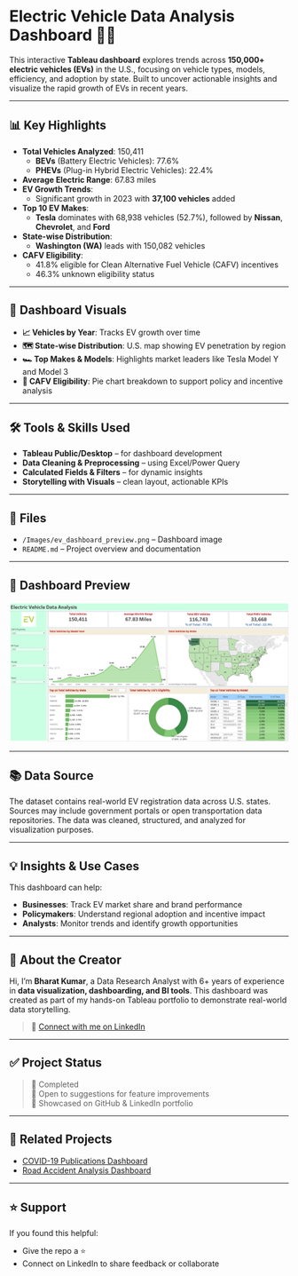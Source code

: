 # Electric Vehicle Data Analysis Dashboard 🔌🚗

This interactive **Tableau dashboard** explores trends across **150,000+ electric vehicles (EVs)** in the U.S., focusing on vehicle types, models, efficiency, and adoption by state. Built to uncover actionable insights and visualize the rapid growth of EVs in recent years.

---

## 📊 Key Highlights

- **Total Vehicles Analyzed**: 150,411
  - **BEVs** (Battery Electric Vehicles): 77.6%
  - **PHEVs** (Plug-in Hybrid Electric Vehicles): 22.4%
- **Average Electric Range**: 67.83 miles
- **EV Growth Trends**:
  - Significant growth in 2023 with **37,100 vehicles** added
- **Top 10 EV Makes**:
  - **Tesla** dominates with 68,938 vehicles (52.7%), followed by **Nissan**, **Chevrolet**, and **Ford**
- **State-wise Distribution**:
  - **Washington (WA)** leads with 150,082 vehicles
- **CAFV Eligibility**:
  - 41.8% eligible for Clean Alternative Fuel Vehicle (CAFV) incentives
  - 46.3% unknown eligibility status

---

## 📌 Dashboard Visuals

- **📈 Vehicles by Year**: Tracks EV growth over time
- **🗺️ State-wise Distribution**: U.S. map showing EV penetration by region
- **🏎️ Top Makes & Models**: Highlights market leaders like Tesla Model Y and Model 3
- **🧾 CAFV Eligibility**: Pie chart breakdown to support policy and incentive analysis

---

## 🛠️ Tools & Skills Used

- **Tableau Public/Desktop** – for dashboard development
- **Data Cleaning & Preprocessing** – using Excel/Power Query
- **Calculated Fields & Filters** – for dynamic insights
- **Storytelling with Visuals** – clean layout, actionable KPIs

---

## 📁 Files

- `/Images/ev_dashboard_preview.png` – Dashboard image
- `README.md` – Project overview and documentation

---

## 📸 Dashboard Preview

![EV Dashboard Preview](Images/ev_dashboard_preview.png)

---

## 📚 Data Source

The dataset contains real-world EV registration data across U.S. states. Sources may include government portals or open transportation data repositories. The data was cleaned, structured, and analyzed for visualization purposes.

---

## 💡 Insights & Use Cases

This dashboard can help:
- **Businesses**: Track EV market share and brand performance
- **Policymakers**: Understand regional adoption and incentive impact
- **Analysts**: Monitor trends and identify growth opportunities

---

## 👤 About the Creator

Hi, I’m **Bharat Kumar**, a Data Research Analyst with 6+ years of experience in **data visualization, dashboarding, and BI tools**. This dashboard was created as part of my hands-on Tableau portfolio to demonstrate real-world data storytelling.

> 🔗 [Connect with me on LinkedIn](https://www.linkedin.com/in/bharat-kumar-bh)

---

## ✅ Project Status

> 🚀 Completed  
> 💬 Open to suggestions for feature improvements  
> 📌 Showcased on GitHub & LinkedIn portfolio  

---

## 🔗 Related Projects

- [COVID-19 Publications Dashboard](https://github.com/bharat1271/covid19-publications-dashboard)
- [Road Accident Analysis Dashboard](https://github.com/bharat1271/road-accident-analysis-dashboard)

---

## ⭐ Support

If you found this helpful:
- Give the repo a ⭐
- Connect on LinkedIn to share feedback or collaborate
